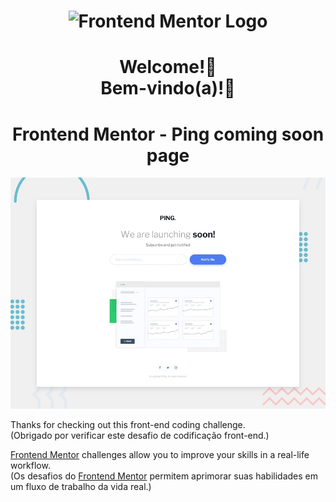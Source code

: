 <h1 align="center">
    <img width="300px" alt="Frontend Mentor Logo" src="https://user-images.githubusercontent.com/57417305/79938507-2b20f480-8433-11ea-8648-b0766789fce2.png" />
</h1>

<h1 align="center">
    Welcome!👋</br>
    Bem-vindo(a)!👋
</h1>

<h1 align="center">
	Frontend Mentor - Ping coming soon page
</h1>


![Design preview for the Fylo landing page with two column layout challenge](./design/desktop-preview.jpg)

Thanks for checking out this front-end coding challenge.</br>
(Obrigado por verificar este desafio de codificação front-end.)

[Frontend Mentor](https://www.frontendmentor.io) challenges allow you to improve your skills in a real-life workflow.</br>
(Os desafios do [Frontend Mentor](https://www.frontendmentor.io) permitem aprimorar suas habilidades em um fluxo de trabalho da vida real.)